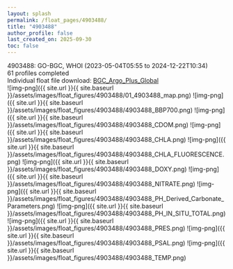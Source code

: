 ```yaml
---
layout: splash
permalink: /float_pages/4903488/
title: "4903488"
author_profile: false
last_created_on: 2025-09-30
toc: false
---
```

 
4903488: GO-BGC, WHOI (2023-05-04T05:55 to 2024-12-22T10:34)\
61 profiles completed\
Individual float file download: [BGC_Argo_Plus_Global](https://ftp.soest.hawaii.edu/bgc_argo_plus/Individual_Floats/outliers_removed/4903488_Sprof_processed.nc)\
![img-png]({{ site.url }}{{ site.baseurl }}/assets/images/float_figures/4903488/01_4903488_map.png)
![img-png]({{ site.url }}{{ site.baseurl }}/assets/images/float_figures/4903488/4903488_BBP700.png)
![img-png]({{ site.url }}{{ site.baseurl }}/assets/images/float_figures/4903488/4903488_CDOM.png)
![img-png]({{ site.url }}{{ site.baseurl }}/assets/images/float_figures/4903488/4903488_CHLA.png)
![img-png]({{ site.url }}{{ site.baseurl }}/assets/images/float_figures/4903488/4903488_CHLA_FLUORESCENCE.png)
![img-png]({{ site.url }}{{ site.baseurl }}/assets/images/float_figures/4903488/4903488_DOXY.png)
![img-png]({{ site.url }}{{ site.baseurl }}/assets/images/float_figures/4903488/4903488_NITRATE.png)
![img-png]({{ site.url }}{{ site.baseurl }}/assets/images/float_figures/4903488/4903488_PH_Derived_Carbonate_Parameters.png)
![img-png]({{ site.url }}{{ site.baseurl }}/assets/images/float_figures/4903488/4903488_PH_IN_SITU_TOTAL.png)
![img-png]({{ site.url }}{{ site.baseurl }}/assets/images/float_figures/4903488/4903488_PRES.png)
![img-png]({{ site.url }}{{ site.baseurl }}/assets/images/float_figures/4903488/4903488_PSAL.png)
![img-png]({{ site.url }}{{ site.baseurl }}/assets/images/float_figures/4903488/4903488_TEMP.png)
